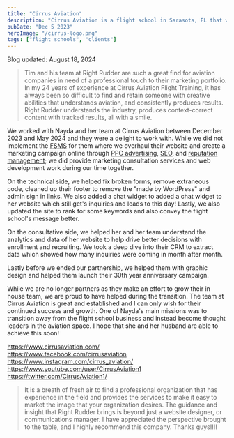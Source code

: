 ```yaml
---
title: "Cirrus Aviation"
description: "Cirrus Aviation is a flight school in Sarasota, FL that we provided consultation services to and light website development work."
pubDate: "Dec 5 2023"
heroImage: "/cirrus-logo.png"
tags: ["flight schools", "clients"]
---
```


Blog updated: August 18, 2024

> Tim and his team at Right Rudder are such a great find for aviation companies in need of a professional touch to their marketing portfolio. In my 24 years of experience at Cirrus Aviation Flight Training, it has always been so difficult to find and retain someone with creative abilities that understands aviation, and consistently produces results. Right Rudder understands the industry, produces context-correct content with tracked results, all with a smile.

We worked with Nayda and her team at Cirrus Aviation between December 2023 and May 2024 and they were a delight to work with.  While we did not implement the [FSMS](https://rightruddermarketing.com/marketing-system) for them where we overhaul their website and create a marketing campaign online through [PPC advertising](https://rightruddermarketing.com/how-to-enroll-more-students-with-google-ads-in-2024), [SEO](https://rightruddermarketing.com/flight-school-seo), and [reputation management](https://rightruddermarketing.com/how-to-optimize-google-my-business-2024); we did provide marketing consultation services and web development work during our time together.

On the technical side, we helped fix broken forms, remove extraneous code,  cleaned up their footer to remove the "made by WordPress" and admin sign in links.  We also added a chat widget to added a chat widget to her website which still get's inquiries and leads to this day!  Lastly, we also updated the site to rank for some keywords and also convey the flight school's message better.

On the consultative side, we helped her and her team understand the analytics and data of her website to help drive better decisions with enrollment and recruiting.  We took a deep dive into their CRM to extract data which showed how many inquiries were coming in month after month.

Lastly before we ended our partnership, we helped them with graphic design and helped them launch their 30th year anniversary campaign.

While we are no longer partners as they make an effort to grow their in house team, we are proud to have helped during the transition.  The team at Cirrus Aviation is great and established and I can only wish for their continued success and growth.  One of Nayda's main missions was to transition away from the flight school business and instead become thought leaders in the aviation space.  I hope that she and her husband are able to achieve this soon!

https://www.cirrusaviation.com/ \
https://www.facebook.com/cirrusaviation \
https://www.instagram.com/cirrus_aviation/ \
https://www.youtube.com/user/CirrusAviation1 \
https://twitter.com/CirrusAviation1/


> It is a breath of fresh air to find a professional organization that has experience in the field and provides the services to make it easy to market the image that your organization desires. The guidance and insight that Right Rudder brings is beyond just a website designer, or communications manager. I have appreciated the perspective brought to the table, and I highly recommend this company. Thanks guys!!!!
